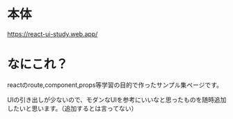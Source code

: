 # 本体
https://react-ui-study.web.app/

# なにこれ？
reactのroute,component,props等学習の目的で作ったサンプル集ページです。

UIの引き出しが少ないので、モダンなUIを参考にいいなと思ったものを随時追加したいと思います。（追加するとは言ってない）
